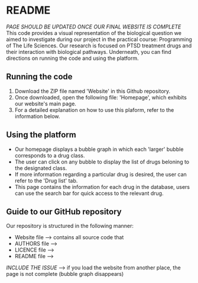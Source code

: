 # README
*PAGE SHOULD BE UPDATED ONCE OUR FINAL WEBSITE IS COMPLETE*
This code provides a visual representation of the biological question we aimed to investigate during our project in the practical course: Programming of The Life Sciences. Our research is focused on PTSD treatment drugs and their interaction with biological pathways. 
Underneath, you can find directions on running the code and using the platform.

## Running the code
1. Download the ZIP file named 'Website' in this Github repository.
2. Once downloaded, open the following file: 'Homepage', which exhibits our website's main page.
3. For a detailed explanation on how to use this plaform, refer to the information below.

## Using the platform
* Our homepage displays a bubble graph in which each 'larger' bubble corresponds to a drug class.
* The user can click on any bubble to display the list of drugs beloning to the designated class.
* If more information regarding a particular drug is desired, the user can refer to the 'Drug list' tab.
* This page contains the information for each drug in the database, users can use the search bar for quick access to the relevant drug.

## Guide to our GitHub repository
Our repository is structured in the following manner:
* Website file --> contains all source code that 
* AUTHORS file --> 
* LICENCE file --> 
* README file --> 

*INCLUDE THE ISSUE* --> if you load the website from another place, the page is not complete (bubble graph disappears)





